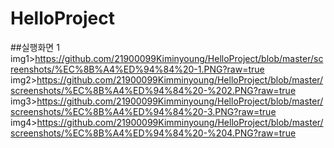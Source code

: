 # HelloProject
##실행화면 1
img1>https://github.com/21900099Kiminyoung/HelloProject/blob/master/screenshots/%EC%8B%A4%ED%94%84%20-1.PNG?raw=true
img2>https://github.com/21900099Kimminyoung/HelloProject/blob/master/screenshots/%EC%8B%A4%ED%94%84%20-%202.PNG?raw=true
img3>https://github.com/21900099Kimminyoung/HelloProject/blob/master/screenshots/%EC%8B%A4%ED%94%84%20-3.PNG?raw=true
img4>https://github.com/21900099Kimminyoung/HelloProject/blob/master/screenshots/%EC%8B%A4%ED%94%84%20-%204.PNG?raw=true
